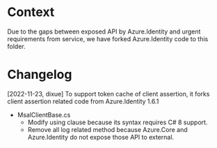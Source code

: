 # Context
Due to the gaps between exposed API by Azure.Identity and urgent requirements from service, we have forked Azure.Identity code to this folder. 

# Changelog
[2022-11-23, dixue] To support token cache of client assertion, it forks client assertion related code from Azure.Identity 1.6.1
* MsalClientBase.cs
  * Modify using clause because its syntax requires C# 8 support.
  * Remove all log related method because Azure.Core and Azure.Identity do not expose those API to external.